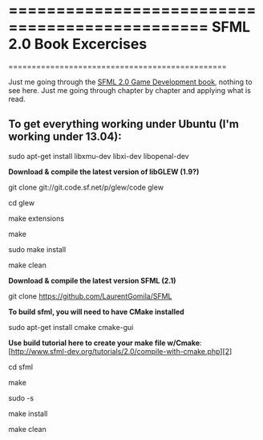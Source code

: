 ===============================================
SFML 2.0 Book Excercises
=============================
===============================================

Just me going through the [SFML 2.0 Game Development book][1], nothing to see here.  Just me going
through chapter by chapter and applying what is read.

To get everything working under Ubuntu (I'm working under 13.04):
------------------------------------------------------------------
sudo apt-get install libxmu-dev libxi-dev libopenal-dev

**Download & compile the latest version of libGLEW (1.9?)**

git clone git://git.code.sf.net/p/glew/code glew

cd glew

make extensions

make

sudo make install

make clean

**Download & compile the latest version SFML (2.1)**

git clone https://github.com/LaurentGomila/SFML  

**To build sfml, you will need to have CMake installed**

sudo apt-get install cmake cmake-gui

**Use build tutorial here to create your make file w/Cmake**:  [http://www.sfml-dev.org/tutorials/2.0/compile-with-cmake.php][2]

cd sfml

make

sudo -s

make install

make clean


[1]: http://www.packtpub.com/sfml-game-development/book
[2]: http://www.sfml-dev.org/tutorials/2.0/compile-with-cmake.php